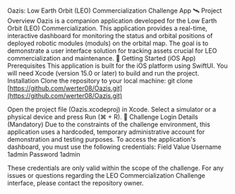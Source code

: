 Oazis: Low Earth Orbit (LEO) Commercialization Challenge App
🛰️ Project Overview
Oazis is a companion application developed for the     Low Earth Orbit (LEO) Commercialization. This application provides a real-time, interactive dashboard for monitoring the status and orbital positions of deployed robotic modules (moduls) on the orbital map.
The goal is to demonstrate a user interface solution for tracking assets crucial for LEO commercialization and maintenance.
🚀 Getting Started (iOS App)
Prerequisites
This application is built for the iOS platform using SwiftUI. You will need Xcode (version 15.0 or later) to build and run the project.
Installation
Clone the repository to your local machine:
git clone [https://github.com/werter08/Oazis.git](https://github.com/werter08/Oazis.git)



Open the project file (Oazis.xcodeproj) in Xcode.
Select a simulator or a physical device and press Run (⌘ + R).
🔑 Challenge Login Details (Mandatory)
Due to the constraints of the challenge environment, this application uses a hardcoded, temporary administrative account for demonstration and testing purposes.
To access the application's dashboard, you must use the following credentials:
Field
Value
Username
1admin
Password
1admin

These credentials are only valid within the scope of the challenge.
For any issues or questions regarding the LEO Commercialization Challenge interface, please contact the repository owner.

